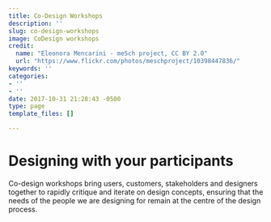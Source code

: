 ```yaml
---
title: Co-Design Workshops
description: ''
slug: co-design-workshops
image: CoDesign workshops
credit:
  name: "Eleonora Mencarini - meSch project, CC BY 2.0"
  url: "https://www.flickr.com/photos/meschproject/10398447836/"
keywords: ''
categories:
- ''
- ''
date: 2017-10-31 21:28:43 -0500
type: page
template_files: []

---
```

# Designing with your participants

Co-design workshops bring users, customers, stakeholders and designers together to rapidly critique and iterate on design concepts, ensuring that the needs of the people we are designing for remain at the centre of the design process.
